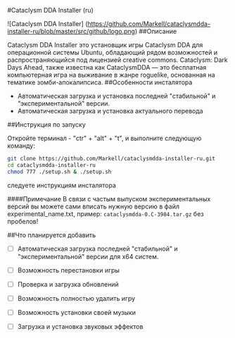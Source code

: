 #Cataclysm DDA Installer (ru) 

![Cataclysm DDA Installer]
(https://github.com/Markell/cataclysmdda-installer-ru/blob/master/src/github/logo.png)
##Описание

Cataclysm DDA Installer это  установщик игры Cataclysm DDA для операционной системы Ubuntu, обладающий рядом возможностей и распространяющийся под лицензией creative commons.
Cataclysm: Dark Days Ahead, также известна как CataclysmDDA — это бесплатная компьютерная игра на выживание в жанре roguelike, основанная на тематике зомби-апокалипсиса.
##Особенности инсталятора

* Автоматическая загрузка и установка последней "стабильной" и "экспериментальной" версии.
* Автоматическая загрузка и установка актуального перевода

##Инструкция по запуску

Откройте терминал - "ctr" + "alt" + "t",  и выполните следующую команду:
```bash
git clone https://github.com/Markell/cataclysmdda-installer-ru.git
cd cataclysmdda-installer-ru
chmod 777 ./setup.sh & ./setup.sh
```
следуете инструкциям инсталятора

####Примечание
В связи с частым выпуском экспериментальных версий вы можете сами вписать нужную версию в файл experimental_name.txt, пример: ```cataclysmdda-0.C-3984.tar.gz``` без пробелов!

##Что планируется добавить

- [ ] Автоматическая загрузка последней "стабильной" и "экспериментальной" версии для x64 систем.
- [ ] Возможность перестановки игры
- [ ] Проверка и загрузка обновлений
- [ ] Возможность полностью удалить игру
- [ ] Возможность установки своей музыки
- [ ] Загрузка и установка звуковых эффектов



